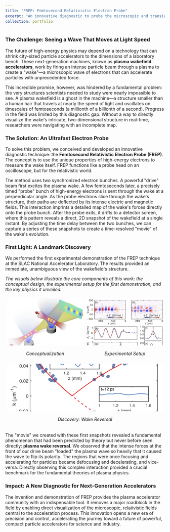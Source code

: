 ```yaml
---
title: "FREP: Femtosecond Relativistic Electron Probe"
excerpt: "An innovative diagnostic to probe the microscopic and transient plasma wakefields with micrometer and femtosecond spatialtemporal resolution. <br/><img src='/images/FREP_concept_visualization.png' style='height: 300px; width: auto;'>"
collection: portfolio
---
```


### The Challenge: Seeing a Wave That Moves at Light Speed

The future of high-energy physics may depend on a technology that can shrink city-sized particle accelerators to the dimensions of a laboratory bench. These next-generation machines, known as **plasma wakefield accelerators**, work by firing an intense particle beam through a plasma to create a "wake"—a microscopic wave of electrons that can accelerate particles with unprecedented force.

This incredible promise, however, was hindered by a fundamental problem: the very structures scientists needed to study were nearly impossible to see. A plasma wakefield is a ghost in the machine—a structure smaller than a human hair that travels at nearly the speed of light and oscillates on timescales of femtoseconds (a millionth of a billionth of a second). Progress in the field was limited by this diagnostic gap. Without a way to directly visualize the wake's intricate, two-dimensional structure in real-time, researchers were navigating with an incomplete map.

### The Solution: An Ultrafast Electron Probe

To solve this problem, we conceived and developed an innovative diagnostic technique: the **Femtosecond Relativistic Electron Probe (FREP)**. The concept is to use the unique properties of high-energy electrons to measure the wake itself. FREP functions like a probe head on an oscilloscope, but for the relativistic world.

The method uses two synchronized electron bunches. A powerful "drive" beam first excites the plasma wake. A few femtoseconds later, a precisely timed "probe" bunch of high-energy electrons is sent through the wake at a perpendicular angle. As the probe electrons slice through the wake's structure, their paths are deflected by its intense electric and magnetic fields. This interaction imprints a detailed map of the wake's forces directly onto the probe bunch. After the probe exits, it drifts to a detector screen, where this pattern reveals a direct, 2D snapshot of the wakefield at a single instant. By adjusting the time delay between the two bunches, we can capture a series of these snapshots to create a time-resolved "movie" of the wake's evolution.

### First Light: A Landmark Discovery

We performed the first experimental demonstration of the FREP technique at the SLAC National Accelerator Laboratory. The results provided an immediate, unambiguous view of the wakefield's structure.

*The visuals below illustrate the core components of this work: the conceptual design, the experimental setup for the first demonstration, and the key physics it unveiled.*

<div style="display: flex; flex-wrap: wrap; justify-content: space-between; align-items: stretch; text-align: center;">
  <div style="flex: 1; min-width: 200px; padding: 5px;">
    <img src="/images/FREP_concept_visualization.png" alt="FREP Concept" style="width: 100%; height: 150px; object-fit: cover;">
    <p><em>Conceptualization</em></p>
  </div>
  <div style="flex: 1; min-width: 200px; padding: 5px;">
    <img src="/images/FREP_wake_snapshots.png" alt="Snapshots of the wakefield" style="width: 100%; height: 150px; object-fit: cover;">
    <p><em>Experimental Setup</em></p>
  </div>
  <div style="flex: 1; min-width: 200px; padding: 5px;">
    <img src="/images/FREP_wake_reversal.png" alt="Wake reversal in a density upramp" style="width: 100%; height: 150px; object-fit: cover;">
    <p><em>Discovery: Wake Reversal</em></p>
  </div>
</div>

The "movie" we created with these first snapshots revealed a fundamental phenomenon that had been predicted by theory but never before seen directly: **plasma wake reversal**. We observed that the intense forces at the front of our drive beam "loaded" the plasma wave so heavily that it caused the wave to flip its polarity. The regions that were once focusing and accelerating for particles became defocusing and decelerating, and vice-versa. Directly observing this complex interaction provided a crucial benchmark for the fundamental theories of plasma physics.

### Impact: A New Diagnostic for Next-Generation Accelerators

The invention and demonstration of FREP provides the plasma accelerator community with an indispensable tool. It removes a major roadblock in the field by enabling direct visualization of the microscopic, relativistic fields central to the acceleration process. This innovation opens a new era of precision and control, accelerating the journey toward a future of powerful, compact particle accelerators for science and industry.
